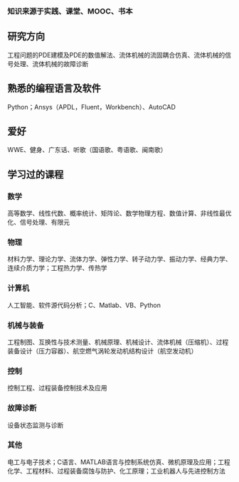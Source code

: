 ### 知识来源于实践、课堂、MOOC、书本

## 研究方向
工程问题的PDE建模及PDE的数值解法、流体机械的流固耦合仿真、流体机械的信号处理、流体机械的故障诊断

## 熟悉的编程语言及软件
Python；Ansys（APDL，Fluent，Workbench）、AutoCAD

## 爱好
WWE、健身、广东话、听歌（国语歌、粤语歌、闽南歌）

## 学习过的课程

### 数学
高等数学、线性代数、概率统计、矩阵论、数学物理方程、数值计算、非线性最优化、信号处理、有限元

### 物理
材料力学、理论力学、流体力学、弹性力学、转子动力学、振动力学、经典力学、连续介质力学；工程热力学、传热学

### 计算机
人工智能、软件源代码分析；C、Matlab、VB、Python

### 机械与装备
工程制图、互换性与技术测量、机械原理、机械设计、流体机械（压缩机）、过程装备设计（压力容器）、航空燃气涡轮发动机结构设计（航空发动机）

### 控制
控制工程、过程装备控制技术及应用

### 故障诊断
设备状态监测与诊断

### 其他
电工与电子技术；C语言、MATLAB语言与控制系统仿真、微机原理及应用；工程化学、工程材料、过程装备腐蚀与防护、化工原理；工业机器人与先进控制方法
